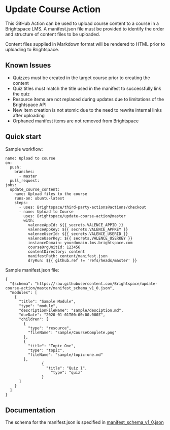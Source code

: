 # Update Course Action

This GitHub Action can be used to upload course content to a course in a Brightspace LMS. A manifest.json file must be provided to identify the order and structure of content files to be uploaded.

Content files supplied in Markdown format will be rendered to HTML prior to uploading to Brightspace.

## Known Issues

- Quizzes must be created in the target course prior to creating the content
- Quiz titles must match the title used in the manifest to successfully link the quiz
- Resource items are not replaced during updates due to limitations of the Brightspace API
- New item creation is not atomic due to the need to rewrite internal links after uploading
- Orphaned manifest items are not removed from Brightspace

## Quick start

Sample workflow:

```
name: Upload to course
on:
  push:
    branches:
      - master
  pull_request:
jobs:
  update_course_content:
    name: Upload files to the course
    runs-on: ubuntu-latest
    steps:
      - uses: Brightspace/third-party-actions@actions/checkout
      - name: Upload to Course
        uses: Brightspace/update-course-action@master
        with:
          valenceAppId: ${{ secrets.VALENCE_APPID }}
          valenceAppKey: ${{ secrets.VALENCE_APPKEY }}
          valenceUserId: ${{ secrets.VALENCE_USERID }}
          valenceUserKey: ${{ secrets.VALENCE_USERKEY }}
          instanceDomain: yourdomain.lms.brightspace.com
          courseOrgUnitId: 123456
          contentDirectory: content
          manifestPath: content/manifest.json
          dryRun: ${{ github.ref != 'refs/heads/master' }}
```

Sample manifest.json file:
```
{
  "$schema": "https://raw.githubusercontent.com/Brightspace/update-course-action/master/manifest_schema_v1_0.json",
  "modules": [
    {
      "title": "Sample Module",
      "type": "module",
      "descriptionFileName": "sample/desciption.md",
      "dueDate": "2020-01-01T00:00:00.000Z",
      "children": [
        {
          "type": "resource",
          "fileName": "sample/CourseComplete.png"
        },
        {
          "title": "Topic One",
          "type": "topic",
          "fileName": "sample/topic-one.md"
        },
				{
				  "title": "Quiz 1",
					"type": "quiz"
				}
      ]
    }
  ]
}
```

## Documentation

The schema for the manifest.json is specified in [manifest_schema_v1_0.json](manifest_schema_v1_0.json)

